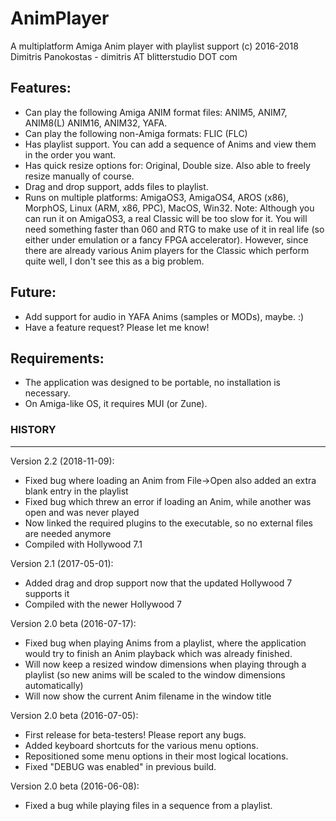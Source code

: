 # AnimPlayer
A multiplatform Amiga Anim player with playlist support
(c) 2016-2018 Dimitris Panokostas - dimitris AT blitterstudio DOT com

## Features:
- Can play the following Amiga ANIM format files: ANIM5, ANIM7, ANIM8(L) ANIM16, ANIM32, YAFA.
- Can play the following non-Amiga formats: FLIC (FLC)
- Has playlist support. You can add a sequence of Anims and view them in the order you want.
- Has quick resize options for: Original, Double size. Also able to freely resize manually of course.
- Drag and drop support, adds files to playlist.
- Runs on multiple platforms: AmigaOS3, AmigaOS4, AROS (x86), MorphOS, Linux (ARM, x86, PPC), MacOS, Win32.
Note: Although you can run it on AmigaOS3, a real Classic will be too slow for it. You will need something
faster than 060 and RTG to make use of it in real life (so either under emulation or a fancy FPGA accelerator).
However, since there are already various Anim players for the Classic which perform quite well, I don't see
this as a big problem.

## Future:
- Add support for audio in YAFA Anims (samples or MODs), maybe. :)
- Have a feature request? Please let me know!

## Requirements:
- The application was designed to be portable, no installation is necessary.
- On Amiga-like OS, it requires MUI (or Zune).

### HISTORY
--------
Version 2.2 (2018-11-09):
- Fixed bug where loading an Anim from File->Open also added an extra blank entry in the playlist
- Fixed bug which threw an error if loading an Anim, while another was open and was never played
- Now linked the required plugins to the executable, so no external files are needed anymore
- Compiled with Hollywood 7.1

Version 2.1 (2017-05-01):
- Added drag and drop support now that the updated Hollywood 7 supports it
- Compiled with the newer Hollywood 7

Version 2.0 beta (2016-07-17):
- Fixed bug when playing Anims from a playlist, where the application would try to finish an Anim playback which was already finished.
- Will now keep a resized window dimensions when playing through a playlist (so new anims will be scaled to the window dimensions automatically)
- Will now show the current Anim filename in the window title

Version 2.0 beta (2016-07-05):
- First release for beta-testers! Please report any bugs.
- Added keyboard shortcuts for the various menu options.
- Repositioned some menu options in their most logical locations.
- Fixed "DEBUG was enabled" in previous build.

Version 2.0 beta (2016-06-08):
- Fixed a bug while playing files in a sequence from a playlist.
